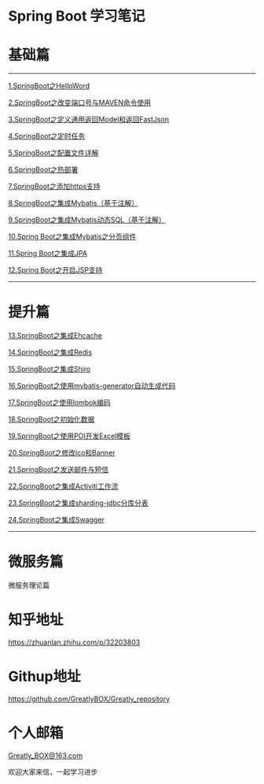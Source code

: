 # Spring Boot 学习笔记

# 基础篇
***
[1.SpringBoot之HelloWord](https://zhuanlan.zhihu.com/p/32196585)

[2.SpringBoot之改变端口号与MAVEN命令使用](https://zhuanlan.zhihu.com/p/32203655)

[3.SpringBoot之定义通用返回Model和返回FastJson](https://zhuanlan.zhihu.com/p/32339266)

[4.SpringBoot之定时任务](https://zhuanlan.zhihu.com/p/32364710)

[5.SpringBoot之配置文件详解](https://zhuanlan.zhihu.com/p/32366264)

[6.SpringBoot之热部署](https://zhuanlan.zhihu.com/p/32419115)

[7.SpringBoot之添加https支持](https://zhuanlan.zhihu.com/p/32545108)

[8.SpringBoot之集成Mybatis（基于注解）](https://zhuanlan.zhihu.com/p/32549804)

[9.SpringBoot之集成Mybatis动态SQL（基于注解）](https://zhuanlan.zhihu.com/p/32754570)

[10.Spring Boot之集成Mybatis之分页组件](https://zhuanlan.zhihu.com/p/32786544)

[11.Spring Boot之集成JPA](https://zhuanlan.zhihu.com/p/32846967)

[12.Spring Boot之开启JSP支持](https://zhuanlan.zhihu.com/p/33155755)


***


#  提升篇



[13.SpringBoot之集成Ehcache](https://zhuanlan.zhihu.com/p/33156752)

[14.SpringBoot之集成Redis](https://zhuanlan.zhihu.com/p/36832424)

[15.SpringBoot之集成Shiro]()

[16.SpringBoot之使用mybatis-generator自动生成代码]()

[17.SpringBoot之使用lombok编码]()

[18.SpringBoot之初始化数据]()

[19.SpringBoot之使用POI开发Excel模板]()

[20.SpringBoot之修改ico和Banner]()

[21.SpringBoot之发送邮件与短信]()

[22.SpringBoot之集成Activiti工作流]()

[23.SpringBoot之集成sharding-jdbc分库分表]()

[24.SpringBoot之集成Swagger]()



***

#  微服务篇



[](https://zhuanlan.zhihu.com/p/32788090)微服务理论篇





#  知乎地址
https://zhuanlan.zhihu.com/p/32203803

#  Githup地址
https://github.com/GreatlyBOX/Greatly_repository

#  个人邮箱
Greatly_BOX@163.com


欢迎大家来信，一起学习进步
